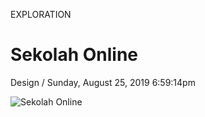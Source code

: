 <p class="type">EXPLORATION</p>

# Sekolah Online

<p class="meta">Design  /  Sunday, August 25, 2019 6:59:14pm</p>

![Sekolah Online](https://farooq-agent.web.app/assets/images/works/details/197-hitravel/sekolah-online.jpg)
